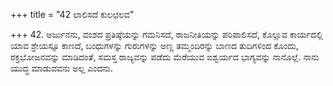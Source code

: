 +++
title = "42 ಲಾಲಿಸದೆ ಕುಲಛಲವ"

+++
42. ಅರ್ಜುನನು, ವಂಶದ ಪ್ರತಿಷ್ಠೆಯನ್ನು ಗಮನಿಸದೆ, ರಾಜನೀತಿಯನ್ನು ಪರಿಪಾಲಿಸದೆ, ಕೊಲ್ಲುವ ಕಾರ್ಯದಲ್ಲಿ ಯಾವ ಶ್ರೇಯಸ್ಸೂ ಕಾಣದೆ, ಬಂಧುಗಳನ್ನು ಗುರುಗಳನ್ನು ಅಣ್ಣ ತಮ್ಮಂದಿರನ್ನು ಬಾಣದ ತುದಿಗಳಿಂದ ಕೊಂದು, ರಕ್ತಭೋಜನವನ್ನು ಮಾಡಿದಂತೆ, ಸಮಸ್ತ ರಾಜ್ಯವನ್ನು ಪಡೆದು ಮೆರೆಯುವ ಐಶ್ವರ್ಯದ ಭಾಗ್ಯವನ್ನು ನಾನೊಲ್ಲೆ. ನಾನು ಯುದ್ಧ ಮಾಡುವವನು ಅಲ್ಲ ಎಂದನು.